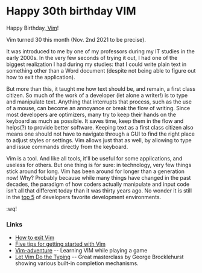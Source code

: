 # Happy 30th birthday VIM

Happy Birthday,[ Vim](https://www.vim.org)!

Vim turned 30 this month (Nov. 2nd 2021 to be precise).

It was introduced to me by one of my professors during my IT studies in the early 2000s. In the very few seconds of trying it out, I had one of the biggest realization I had during my studies: that I could write plain text in something other than a Word document (despite not being able to figure out how to exit the application).

But more than this, it taught me how text should be, and remain, a first class citizen. So much of the work of a developer (let alone a writer!) is to type and manipulate text. Anything that interrupts that process, such as the use of a mouse, can become an annoyance or break the flow of writing. Since most developers are optimizers, many try to keep their hands on the keyboard as much as possible. It saves time, keep them in the flow and helps(?) to provide better software. Keeping text as a first class citizen also means one should not have to navigate through a GUI to find the right place to adjust styles or settings. Vim allows just that as well, by allowing to type and issue commands directly from the keyboard.

Vim is a tool. And like all tools, it'll be useful for some applications, and useless for others. But one thing is for sure: in technology, very few things stick around for long. Vim has been around for longer than a generation now! Why? Probably because while many things have changed in the past decades, the paradigm of how coders actually manipulate and input code isn’t all that different today than it was thirty years ago. No wonder it is still in the [top 5](https://insights.stackoverflow.com/survey/2021#section-most-popular-technologies-integrated-development-environment) of developers favorite development environments.

:wq!

### Links

* [How to exit Vim](https://stackoverflow.com/questions/11828270/how-do-i-exit-the-vim-editor)&#x20;
* [Five tips for getting started with Vim](https://opensource.com/life/16/7/tips-getting-started-vim)
* [Vim-adventure](https://vim-adventures.com) -- Learning VIM while playing a game
* [Let Vim Do the Typing](https://www.youtube.com/watch?v=3TX3kV3TICU) -- Great masterclass by George Brocklehurst showing various built-in completion mechanisms.

